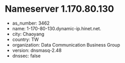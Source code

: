 # Nameserver 1.170.80.130

* as_number: 3462
* name: 1-170-80-130.dynamic-ip.hinet.net.
* city: Chaoyang
* country: TW
* organization: Data Communication Business Group
* version: dnsmasq-2.48
* dnssec: false
